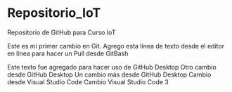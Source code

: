 # Repositorio_IoT
Repositorio de GitHub para Curso IoT

Este es mi primer cambio en Git.
Agrego esta línea de texto desde el editor en línea para hacer un Pull desde GitBash

Este texto fue agregado para hacer uso de GitHub Desktop
Otro cambio desde GitHub Desktop
Un cambio más desde GitHub Desktop
Cambio desde Visual Studio Code
Cambio Visual Studio Code 3
